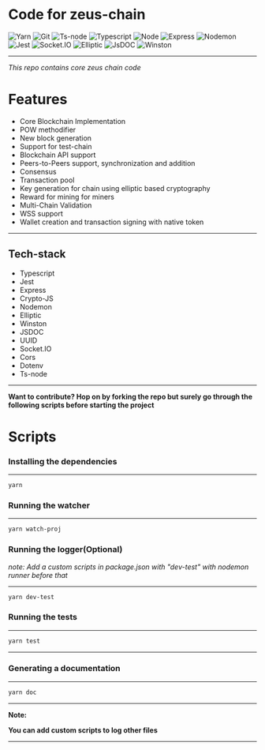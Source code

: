 # Code for zeus-chain

![Yarn](https://img.shields.io/badge/-Yarn-333333?style=for-the-badge&logo=yarn&logoColor=61dbfb)
![Git](https://img.shields.io/badge/-Git-333333?style=for-the-badge&logo=git&logoColor=61dbfb)
![Ts-node](https://img.shields.io/badge/-Tsnode-333333?style=for-the-badge&logo=ts-node&logoColor=61dbfb)
![Typescript](https://img.shields.io/badge/-Typescript-333333?style=for-the-badge&logo=typescript&logoColor=61dbfb)
![Node](https://img.shields.io/badge/-Node.JS-333333?style=for-the-badge&logo=node.js&logoColor=61dbfb)
![Express](https://img.shields.io/badge/-Express-333333?style=for-the-badge&logo=express&logoColor=61dbfb)
![Nodemon](https://img.shields.io/badge/-Nodemon-333333?style=for-the-badge&logo=nodemon&logoColor=61dbfb)
![Jest](https://img.shields.io/badge/-Jest-333333?style=for-the-badge&logo=jest&logoColor=61dbfb)
![Socket.IO](https://img.shields.io/badge/-Socket.IO-333333?style=for-the-badge&logo=socket.io&logoColor=61dbfb)
![Elliptic](https://img.shields.io/badge/-Elliptic-333333?style=for-the-badge&logo=Elliptic.JS&logoColor=61dbfb)
![JsDOC](https://img.shields.io/badge/-JSDOC-333333?style=for-the-badge&logo=jsdoc&logoColor=61dbfb)
![Winston](https://img.shields.io/badge/-Winston-333333?style=for-the-badge&logo=winston&logoColor=61dbfb)

---

_This repo contains core zeus chain code_

# Features

- Core Blockchain Implementation
- POW methodifier
- New block generation
- Support for test-chain
- Blockchain API support
- Peers-to-Peers support, synchronization and addition
- Consensus
- Transaction pool
- Key generation for chain using elliptic based cryptography
- Reward for mining for miners
- Multi-Chain Validation
- WSS support
- Wallet creation and transaction signing with native token

---

## **Tech-stack**

- Typescript
- Jest
- Express
- Crypto-JS
- Nodemon
- Elliptic
- Winston
- JSDOC
- UUID
- Socket.IO
- Cors
- Dotenv
- Ts-node

---

**Want to contribute? Hop on by forking the repo but surely go through the following scripts before starting the project**

# Scripts

### **Installing the dependencies**

---

```bash
yarn
```

### **Running the watcher**

---

```bash
yarn watch-proj
```

### **Running the logger(Optional)**

_note: Add a custom scripts in package.json with "dev-test" with nodemon runner before that_

---

```bash
yarn dev-test
```

### **Running the tests**

---

```bash
yarn test
```

---

### **Generating a documentation**

---

```bash
yarn doc
```

---

**Note:**

**You can add custom scripts to log other files**

---
